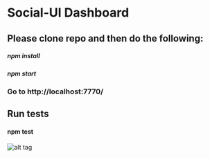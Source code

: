 # Social-UI Dashboard


Please clone repo and then do the following:
-------------------
##### npm install

##### npm start

### Go to http://localhost:7770/

Run tests
---------
#### npm test



![alt tag](http://www.tylersfiles.com/wp-content/uploads/Screen-Shot-2017-02-22-at-2.49.16-PM.png)
